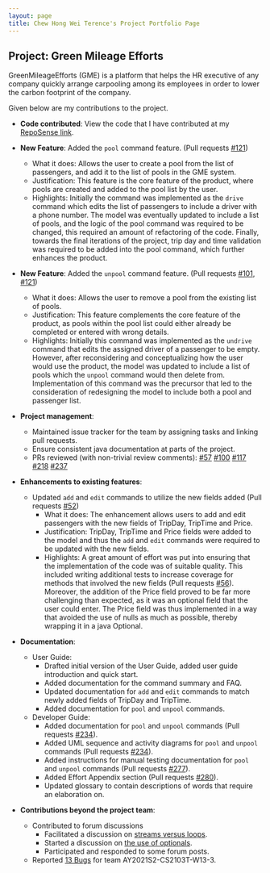 ```yaml
---
layout: page
title: Chew Hong Wei Terence's Project Portfolio Page
---
```


## Project: Green Mileage Efforts

GreenMileageEfforts (GME) is a platform that helps the HR executive of any company quickly arrange carpooling among its employees in order to lower the carbon footprint of the company.

Given below are my contributions to the project.

* **Code contributed**: View the code that I have contributed at my
  [RepoSense link](https://nus-cs2103-ay2021s2.github.io/tp-dashboard/?search=&sort=groupTitle&sortWithin=title&timeframe=commit&mergegroup=&groupSelect=groupByRepos&breakdown=true&checkedFileTypes=docs~functional-code~test-code~other&since=&tabOpen=true&tabType=authorship&tabAuthor=chewterence&tabRepo=AY2021S2-CS2103T-W10-1%2Ftp%5Bmaster%5D&authorshipIsMergeGroup=false&authorshipFileTypes=docs~functional-code~test-code).

* **New Feature**: Added the `pool` command feature. (Pull requests [\#121](https://github.com/AY2021S2-CS2103T-W10-1/tp/pull/121))
  * What it does: Allows the user to create a pool from the list of passengers, and add it to the list of pools in the GME system.
  * Justification: This feature is the core feature of the product, where pools are created and added to the pool list by the user.
  * Highlights: Initially the command was implemented as the `drive` command which edits the list of passengers to include a driver with a phone
    number. The model was eventually updated to include a list of pools, and the logic of the pool command was required to be changed,
    this required an amount of refactoring of the code. Finally, towards the final iterations of the project, trip day and time validation was required to be
    added into the pool command, which further enhances the product.

* **New Feature**: Added the `unpool` command feature. (Pull requests [\#101](https://github.com/AY2021S2-CS2103T-W10-1/tp/pull/101), 
  [\#121](https://github.com/AY2021S2-CS2103T-W10-1/tp/pull/121))
  * What it does: Allows the user to remove a pool from the existing list of pools.
  * Justification: This feature complements the core feature of the product, as pools within the pool list could either 
    already be completed or entered with wrong details.
  * Highlights: Initially this command was implemented as the `undrive` command that edits the assigned driver of a passenger to be empty. However, after
    reconsidering and conceptualizing how the user would use the product, the model was updated to include a list of pools which the `unpool` command would then delete from.
    Implementation of this command was the precursor that led to the consideration of redesigning the model to include both a pool and passenger list.

* **Project management**:
  * Maintained issue tracker for the team by assigning tasks and linking pull requests.
  * Ensure consistent java documentation at parts of the project.
  * PRs reviewed (with non-trivial review comments):
    [\#57](https://github.com/AY2021S2-CS2103T-W10-1/tp/pull/57)
    [\#100](https://github.com/AY2021S2-CS2103T-W10-1/tp/pull/100)
    [\#117](https://github.com/AY2021S2-CS2103T-W10-1/tp/pull/117)
    [\#218](https://github.com/AY2021S2-CS2103T-W10-1/tp/pull/218)
    [\#237](https://github.com/AY2021S2-CS2103T-W10-1/tp/pull/237)

* **Enhancements to existing features**:
  * Updated `add` and `edit` commands to utilize the new fields added (Pull requests [\#52](https://github.com/AY2021S2-CS2103T-W10-1/tp/commit/cc6891e016c15be52a00996aa8a74f383efb2e7e))
    * What it does: The enhancement allows users to add and edit passengers with the new fields of TripDay, TripTime and Price.
    * Justification: TripDay, TripTime and Price fields were added to the model and thus the `add` and `edit` commands were required to
      be updated with the new fields.
    * Highlights: A great amount of effort was put into ensuring that the implementation of the code was of suitable quality. This included
      writing additional tests to increase coverage for methods that involved the new fields 
      (Pull requests [\#56](https://github.com/AY2021S2-CS2103T-W10-1/tp/commit/85b7432bce0d7bbc5dba1b961959e919b297f6d8)).
      Moreover, the addition of the Price field proved to be far more challenging than expected, as it was an optional field that the user could enter.
      The Price field was thus implemented in a way that avoided the use of nulls as much as possible, thereby wrapping it in a java Optional.

* **Documentation**:
  * User Guide:
    * Drafted initial version of the User Guide, added user guide introduction and quick start.
    * Added documentation for the command summary and FAQ.
    * Updated documentation for `add` and `edit` commands to match newly added fields of TripDay and TripTime.
    * Added documentation for `pool` and `unpool` commands.
  * Developer Guide:
    * Added documentation for `pool` and `unpool` commands (Pull requests [\#234](https://github.com/AY2021S2-CS2103T-W10-1/tp/pull/234)).
    * Added UML sequence and activity diagrams for `pool` and `unpool` commands (Pull requests [\#234](https://github.com/AY2021S2-CS2103T-W10-1/tp/pull/234)).
    * Added instructions for manual testing documentation for `pool` and `unpool` commands (Pull requests [\#277](https://github.com/AY2021S2-CS2103T-W10-1/tp/pull/277)).
    * Added Effort Appendix section (Pull requests [\#280](https://github.com/AY2021S2-CS2103T-W10-1/tp/pull/280)).
    * Updated glossary to contain descriptions of words that require an elaboration on.

* **Contributions beyond the project team**:
  * Contributed to forum discussions
    * Facilitated a discussion on [streams versus loops](https://github.com/nus-cs2103-AY2021S2/forum/issues/145).
    * Started a discussion on [the use of optionals](https://github.com/nus-cs2103-AY2021S2/forum/issues/243).
    * Participated and responded to some forum posts.
  * Reported [13 Bugs](https://github.com/chewterence/ped/issues) for team AY2021S2-CS2103T-W13-3.
